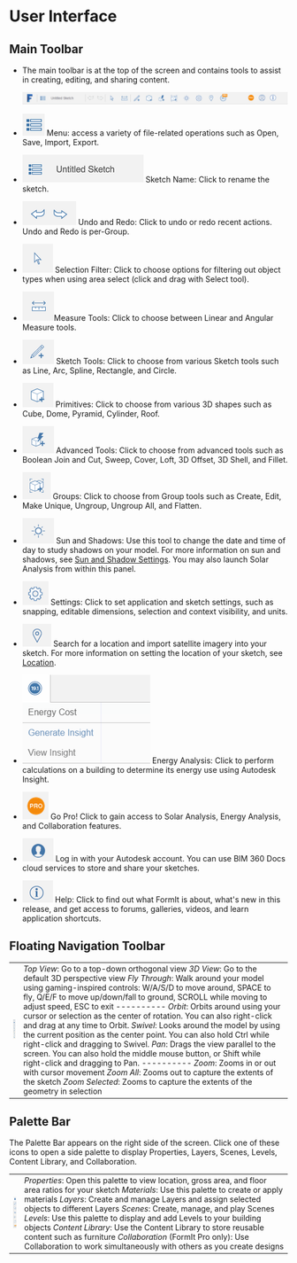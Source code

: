 # User Interface

## Main Toolbar

* The main toolbar is at the top of the screen and contains tools to assist in creating, editing, and sharing content.

  ![](../.gitbook/assets/guid-20ba4556-7083-4058-8f81-fab82111f189-low.png)

* ![](../.gitbook/assets/guid-04a6c825-c1eb-4092-bef6-9c20e9428677-low.png) Menu: access a variety of file-related operations such as Open, Save, Import, Export.
* ![](../.gitbook/assets/guid-5b0627b2-ba61-45d0-89cc-7b2a47e34a87-low.png) Sketch Name: Click to rename the sketch.
* ![](../.gitbook/assets/guid-850fd972-b1c0-4755-ab04-ed8cc0076754-low.png) Undo and Redo: Click to undo or redo recent actions. Undo and Redo is per-Group.
* ![](../.gitbook/assets/guid-f3bac481-b10c-4ca3-b638-c2bf842c0209-low.png) Selection Filter: Click to choose options for filtering out object types when using area select \(click and drag with Select tool\).
* ![](../.gitbook/assets/guid-cb5d154a-cf6b-43a2-8bb5-77218f594bbd-low.png)Measure Tools: Click to choose between Linear and Angular Measure tools.
* ![](../.gitbook/assets/guid-5436c5d2-1662-4f0d-acc6-4cab5cf30e83-low.png) Sketch Tools: Click to choose from various Sketch tools such as Line, Arc, Spline, Rectangle, and Circle.
* ![](../.gitbook/assets/guid-cf6a4ea8-13e8-4bfa-b0fa-76b01f51b364-low.png) Primitives: Click to choose from various 3D shapes such as Cube, Dome, Pyramid, Cylinder, Roof.
* ![](../.gitbook/assets/guid-e44fd1bc-52e8-4515-b7db-2697af5f66a8-low.png) Advanced Tools: Click to choose from advanced tools such as Boolean Join and Cut, Sweep, Cover, Loft, 3D Offset, 3D Shell, and Fillet.
* ![](../.gitbook/assets/guid-703e56fe-819d-4a29-b086-301b024c60e1-low.png) Groups: Click to choose from Group tools such as Create, Edit, Make Unique, Ungroup, Ungroup All, and Flatten.
* ![](../.gitbook/assets/guid-6f10fab3-b960-418f-88dc-17e12e352986-low.png) Sun and Shadows: Use this tool to change the date and time of day to study shadows on your model. For more information on sun and shadows, see [Sun and Shadow Settings](https://github.com/formit3d/autodesk-formit-360-web-help/tree/b94092a615fd6c673021a2b2f7cc67dcd4ba45ce/Building%20Performance/Sun%20and%20Shadow%20Settings.md). You may also launch Solar Analysis from within this panel.
* ![](../.gitbook/assets/guid-f12cb419-c270-4b9c-b3c9-5e5b4099b168-low.png) Settings: Click to set application and sketch settings, such as snapping, editable dimensions, selection and context visibility, and units.
* ![](../.gitbook/assets/guid-7ec051ba-7a0e-4049-a3d9-7860ecd98c86-low.png) Search for a location and import satellite imagery into your sketch. For more information on setting the location of your sketch, see [Location](../location/).
* ![](../.gitbook/assets/guid-4b5571df-d3b2-4693-85ff-5bed468431bb-low.png) Energy Analysis: Click to perform calculations on a building to determine its energy use using Autodesk Insight.
* ![](../.gitbook/assets/guid-c3e5acb7-c969-4959-8978-3f9a9a2c4588-low.png) Go Pro! Click to gain access to Solar Analysis, Energy Analysis, and Collaboration features.
* ![](../.gitbook/assets/guid-1272e029-f99f-4f39-9571-8f3d0ce8fef0-low.png) Log in with your Autodesk account. You can use BIM 360 Docs cloud services to store and share your sketches.



* ![](../.gitbook/assets/guid-e5ec9b4d-7c13-44b7-adbd-06798be89b44-low.png) Help: Click to find out what FormIt is about, what's new in this release, and get access to forums, galleries, videos, and learn application shortcuts.

## Floating Navigation Toolbar

|  |  |
| :--- | :--- |
| ![](../.gitbook/assets/guid-67c6ed8b-13c8-4166-b54d-39616a8f3cb5-low.png) | _Top View_: Go to a top-down orthogonal view  _3D View_: Go to the default 3D perspective view  _Fly Through_: Walk around your model using gaming-inspired controls: W/A/S/D to move around, SPACE to fly, Q/E/F to move up/down/fall to ground, SCROLL while moving to adjust speed, ESC to exit  ----------  _Orbit_: Orbits around using your cursor or selection as the center of rotation. You can also right-click and drag at any time to Orbit.  _Swivel_: Looks around the model by using the current position as the center point. You can also hold Ctrl while right-click and dragging to Swivel.   _Pan_: Drags the view parallel to the screen. You can also hold the middle mouse button, or Shift while right-click and dragging to Pan.  ----------  _Zoom_: Zooms in or out with cursor movement  _Zoom All_: Zooms out to capture the extents of the sketch   _Zoom Selected_: Zooms to capture the extents of the geometry in selection  |

## Palette Bar

The Palette Bar appears on the right side of the screen. Click one of these icons to open a side palette to display Properties, Layers, Scenes, Levels, Content Library, and Collaboration.

|  |  |
| :--- | :--- |
| ![](../.gitbook/assets/guid-39317707-97a9-46f2-b8a4-76115959890f-low.png) |  _Properties_: Open this palette to view location, gross area, and floor area ratios for your sketch  _Materials_: Use this palette to create or apply materials  _Layers_: Create and manage Layers and assign selected objects to different Layers  _Scenes_: Create, manage, and play Scenes  _Levels_: Use this palette to display and add Levels to your building objects  _Content Library_: Use the Content Library to store reusable content such as furniture  _Collaboration_ \(FormIt Pro only\): Use Collaboration to work simultaneously with others as you create designs  |


